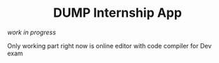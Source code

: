 <h1 align="center">DUMP Internship App</h1>

_work in progress_

Only working part right now is online editor with code compiler for Dev exam